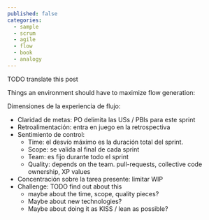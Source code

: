 ```yaml
---
published: false
categories:
  - sample
  - scrum
  - agile
  - flow
  - book
  - analogy
---
```

TODO translate this post

Things an environment should have to maximize flow generation:

Dimensiones de la experiencia de flujo:

  * Claridad de metas: PO delimita las USs / PBIs para este sprint
  * Retroalimentación: entra en juego en la retrospectiva
  * Sentimiento de control:
    * Time: el desvío máximo es la duración total del sprint.
    * Scope: se valida al final de cada sprint 
    * Team: es fijo durante todo el sprint
    * Quality: depends on the team. pull-requests, collective code ownership, XP values
  * Concentración sobre la tarea presente: limitar WIP
  * Challenge: TODO find out about this
    * maybe about the time, scope, quality pieces?
    * Maybe about new technologies?
    * Maybe about doing it as KISS / lean as possible?
  
